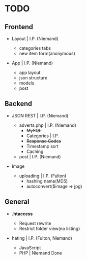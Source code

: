 # TODO

## Frontend

- Layout | I.P. (Niemand)
    + categories tabs
    + new item form(anonymous)

- App    | I.P. (Niemand)
    + app layout
    + json structure
    + models
    + post

## Backend

 - JSON REST | I.P. (Niemand)
    - adverts.php | I.P. (Niemand)
        + ~~MySQL~~
        + Categories | I.P.
        + ~~Response Codes~~
        + Timestamp sort 
        + Caching
    - post        | I.P. (Niemand)

 - Image
    - uploading | I.P. (Fulton)
        - hashing name(MD5)
        - autoconvert($image => jpg)

## General

 - **.htaccess**
    - Request rewrite
    - Restrict folder view(no listing)

 - hating | I.P. (Fulton, Niemand)
     - JavaScript
     - PHP        | Niemand Done

